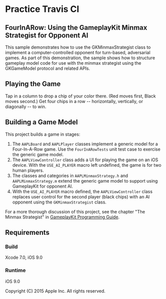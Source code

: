 # Practice Travis CI


## FourInARow: Using the GameplayKit Minmax Strategist for Opponent AI

This sample demonstrates how to use the GKMinmaxStrategist class to implement a computer-controlled opponent for turn-based, adversarial games. As part of this demonstration, the sample shows how to structure gameplay model code for use with the minmax strategist using the GKGameModel protocol and related APIs.

## Playing the Game

Tap in a column to drop a chip of your color there. (Red moves first, Black moves second.) Get four chips in a row -- horizontally, vertically, or diagonally -- to win.

## Building a Game Model

This project builds a game in stages:
1. The `AAPLBoard` and `AAPLPlayer` classes implement a generic model for a Four-In-A-Row game. Use the `FourInARowTests` unit test case to exercise the generic game model.
2. The `AAPLViewController` class adds a UI for playing the game on an iOS device. With the `USE_AI_PLAYER` macro left undefined, the game is for two human players.
3. The classes and categories in `AAPLMinmaxStrategy.h` and `AAPLMinmaxStrategy.m` extend the generic game model to support using GameplayKit for opponent AI. 
4. With the `USE_AI_PLAYER` macro defined, the `AAPLViewController` class replaces user control for the second player (black chips) with an AI opponent using the `GKMinmaxStrategist` class.

For a more thorough discussion of this project, see the chapter "The Minmax Strategist" in [GameplayKit Programming Guide][1].

[1]: https://developer.apple.com/library/prerelease/ios/documentation/General/Conceptual/GameplayKit_Guide/index.html

## Requirements

### Build

Xcode 7.0, iOS 9.0

### Runtime

iOS 9.0

Copyright (C) 2015 Apple Inc. All rights reserved.
